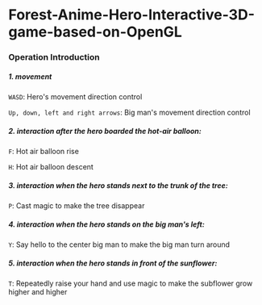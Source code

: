 # Forest-Anime-Hero-Interactive-3D-game-based-on-OpenGL
### Operation Introduction

##### 1. movement
`WASD`: Hero's movement direction control


`Up, down, left and right arrows`: Big man's movement direction control

##### 2. interaction after the hero boarded the hot-air balloon:
`F`: Hot air balloon rise


`H`: Hot air balloon descent

##### 3. interaction when the hero stands next to the trunk of the tree:
`P`: Cast magic to make the tree disappear

##### 4. interaction when the hero stands on the big man's left:
`Y`: Say hello to the center big man to make the big man turn around

##### 5. interaction when the hero stands in front of the sunflower:
`T`: Repeatedly raise your hand and use magic to make the subflower grow higher and higher




